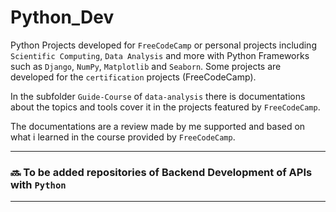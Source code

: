 # Python_Dev

Python Projects developed for `FreeCodeCamp` or personal projects including `Scientific Computing`, `Data Analysis` and more with Python Frameworks such as `Django`, `NumPy`, `Matplotlib` and `Seaborn`.
Some projects are developed for the `certification` projects (FreeCodeCamp).

In the subfolder `Guide-Course` of `data-analysis` there is documentations about the topics and tools cover it in the projects featured by `FreeCodeCamp`.

The documentations are a review made by me supported and based on what i learned in the course provided by `FreeCodeCamp`.

---
### 🔜 To be added repositories of Backend Development of APIs with `Python`

---
